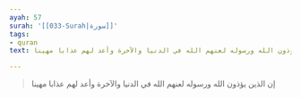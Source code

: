 ```yaml
---
ayah: 57
surah: '[[033-Surah|سورة]]'
tags:
- quran
text: إن الذين يؤذون الله ورسوله لعنهم الله في الدنيا والآخرة وأعد لهم عذابا مهينا

---
```

> إن الذين يؤذون الله ورسوله لعنهم الله في الدنيا والآخرة وأعد لهم عذابا مهينا
